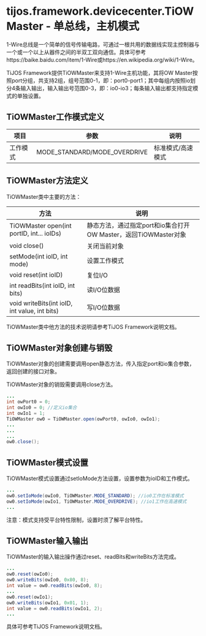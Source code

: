 # tijos.framework.devicecenter.TiOWMaster - 单总线，主机模式

1-Wire总线是一个简单的信号传输电路，可通过一根共用的数据线实现主控制器与一个或一个以上从器件之间的半双工双向通信。具体可参考https://baike.baidu.com/item/1-Wire或https://en.wikipedia.org/wiki/1-Wire。

TiJOS Framework提供TiOWMaster来支持1-Wire主机功能，其将OW Master按照port分组，共支持2组，组号范围0-1，即：port0-port1；其中每组内按照io划分4条输入输出，输入输出号范围0-3，即：io0-io3；每条输入输出都支持指定模式的单独设置。



## TiOWMaster工作模式定义

| 项目   | 参数                           | 说明        |
| ---- | ---------------------------- | --------- |
| 工作模式 | MODE_STANDARD/MODE_OVERDRIVE | 标准模式/高速模式 |



## TiOWMaster方法定义

TiOWMaster类中主要的方法：

| 方法                                       | 说明                                       |
| ---------------------------------------- | ---------------------------------------- |
| TiOWMaster open(int portID, int... ioIDs) | 静态方法，通过指定port和io集合打开OW Master，返回TiOWMaster对象 |
| void close()                             | 关闭当前对象                                   |
| setMode(int ioID, int mode)              | 设置工作模式                                   |
| void reset(int ioID)                     | 复位I/O                                    |
| int readBits(int ioID, int bits)         | 读I/O位数据                                  |
| void writeBits(int ioID, int value, int bits) | 写I/O位数据                                  |

TiOWMaster类中他方法的技术说明请参考TiJOS Framework说明文档。



## TiOWMaster对象创建与销毁

TiOWMaster对象的创建需要调用open静态方法，传入指定port和io集合参数，返回创建的接口对象。

TiOWMaster对象的销毁需要调用close方法。

```java
...
int owPort0 = 0;
int owIo0 = 0; //定义io集合
int owIo1 = 1;
TiOWMaster ow0 = TiOWMaster.open(owPort0, owIo0, owIo1);
...
...
...
ow0.close();
```



## TiOWMaster模式设置

TiOWMaster模式设置通过setIoMode方法设置，设置参数为ioID和工作模式。

```java
...
ow0.setIoMode(owIo0, TiOWMaster.MODE_STANDARD); //io0工作在标准模式
ow0.setIoMode(owIo1, TiOWMaster.MODE_OVERDRIVE); //io1工作在高速模式
...
```

注意：模式支持受平台特性限制，设置时须了解平台特性。



## TiOWMaster输入输出

TiOWMaster的输入输出操作通过reset、readBits和writeBits方法完成。

```java
...
ow0.reset(owIo0);
ow0.writeBits(owIo0, 0x80, 8);
int value = ow0.readBits(owIo0, 8);
...
ow0.reset(owIo1);
ow0.writeBits(owIo1, 0x01, 1);
int value = ow0.readBits(owIo1, 2);
...
```



具体可参考TiJOS Framework说明文档。